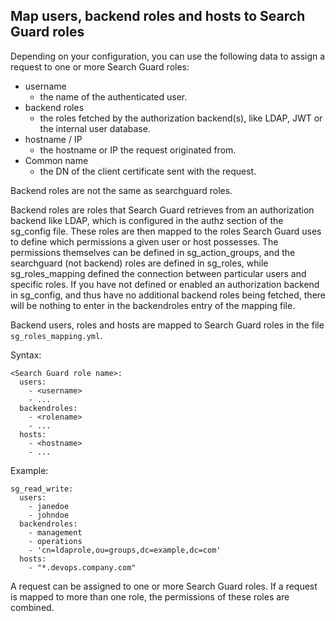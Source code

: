 ## Map users, backend roles and hosts to Search Guard roles

Depending on your configuration, you can use the following data to assign a request to one or more Search Guard roles:

* username
  * the name of the authenticated user.
* backend roles
  * the roles fetched by the authorization backend(s), like LDAP, JWT or the internal user database.
* hostname / IP
  * the hostname or IP the request originated from.
* Common name
  * the DN of the client certificate sent with the request.

Backend roles are not the same as searchguard roles. 

Backend roles are roles that Search Guard retrieves from an authorization backend like LDAP, which is configured in the authz section of the sg_config file. These roles are then mapped to the roles Search Guard uses to define which permissions a given user or host possesses. The permissions themselves can be defined in sg_action_groups, and the searchguard (not backend) roles are defined in sg_roles, while sg_roles_mapping defined the connection between particular users and specific roles. If you have not defined or enabled an authorization backend in sg_config, and thus have no additional backend roles being fetched, there will be nothing to enter in the backendroles entry of the mapping file.

Backend users, roles and hosts are mapped to Search Guard roles in the file `sg_roles_mapping.yml`.

Syntax:

```
<Search Guard role name>:
  users:
    - <username>
    - ...
  backendroles:
    - <rolename>
    - ...
  hosts:
    - <hostname>
    - ...
```

Example:

```
sg_read_write:
  users:
    - janedoe
    - johndoe
  backendroles:
    - management
    - operations
    - 'cn=ldaprole,ou=groups,dc=example,dc=com'
  hosts:
    - "*.devops.company.com"
```

A request can be assigned to one or more Search Guard roles. If a request is mapped to more than one role, the permissions of these roles are combined.
